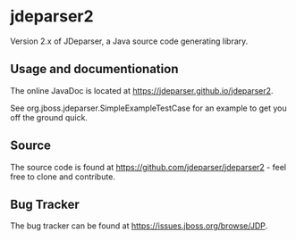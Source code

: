 # jdeparser2
Version 2.x of JDeparser, a Java source code generating library.

## Usage and documentionation

The online JavaDoc is located at https://jdeparser.github.io/jdeparser2.

See org.jboss.jdeparser.SimpleExampleTestCase for an example to get you off the ground quick.

## Source

The source code is found at https://github.com/jdeparser/jdeparser2 - feel free to clone and contribute.

## Bug Tracker

The bug tracker can be found at https://issues.jboss.org/browse/JDP.
